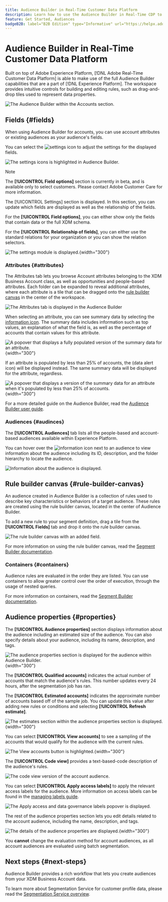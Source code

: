 ```yaml
---
title: Audience Builder in Real-Time Customer Data Platform
description: Learn how to use the Audience Builder in Real-Time CDP to create audiences.
feature: Get Started, Audiences
badgeB2B: label="B2B Edition" type="Informative" url="https://helpx.adobe.com/legal/product-descriptions/real-time-customer-data-platform-b2b-edition-prime-and-ultimate-packages.html newtab=true"
---
```


# Audience Builder in Real-Time Customer Data Platform

Built on top of Adobe Experience Platform, [!DNL Adobe Real-Time Customer Data Platform] is able to make use of the full Audience Builder capabilities that are a part of [!DNL Experience Platform]. The workspace provides intuitive controls for building and editing rules, such as drag-and-drop tiles used to represent data properties. 

![The Audience Builder within the Accounts section.](../assets/segmentation/audience-builder/audience-builder.png)

## Fields {#fields}

When using Audience Builder for accounts, you can use account attributes or existing audiences as your audience's fields.

You can select the ![settings icon](../../images/icons/settings.png) to adjust the settings for the displayed fields.

![The settings icons is highlighted in Audience Builder.](../assets/segmentation/audience-builder/select-settings.png)

>[!NOTE]
>
>The **[!UICONTROL Field options]** section is currently in beta, and is available only to select customers. Please contact Adobe Customer Care for more information.

The [!UICONTROL Settings] section is displayed. In this section, you can update which fields are displayed as well as the relationship of the fields.

For the **[!UICONTROL Field options]**, you can either show only the fields that contain data or the full XDM schema.

For the **[!UICONTROL Relationship of fields]**, you can either use the standard relations for your organization or you can show the relation selectors.

![The settings module is displayed.](../assets/segmentation/audience-builder/settings.png){width="300"}

### Attributes {#attributes}

The Attributes tab lets you browse Account attributes belonging to the XDM Business Account class, as well as opportunities and people-based attributes. Each folder can be expanded to reveal additional attributes, where each attribute is a tile that can be dragged onto the [rule builder canvas](#rule-builder-canvas) in the center of the workspace.

![The Attributes tab is displayed in the Audience Builder](../assets/segmentation/audience-builder/attributes.png)

When selecting an attribute, you can see summary data by selecting the [information icon](../../images/icons/info.png). The summary data includes information such as top values, an explanation of what the field is, as well as the percentage of accounts that contain values for this attribute.

![A popover that displays a fully populated version of the summary data for an attribute.](../assets/segmentation/audience-builder/full-summary-data.png){width="300"}

If an attribute is populated by less than 25% of accounts, the (data alert icon) will be displayed instead. The same summary data will be displayed for the attribute, regardless.

![A popover that displays a version of the summary data for an attribute when it's populated by less than 25% of accounts.](../assets/segmentation/audience-builder/empty-summary-data.png){width="300"}

For a more detailed guide on the Audience Builder, read the [Audience Builder user guide](../../segmentation/ui/segment-builder.md).

### Audiences {#audinces}

The **[!UICONTROL Audiences]** tab lists all the people-based and account-based audiences available within Experience Platform.

You can hover over the ![information icon](../../images/icons/info.png) next to an audience to view information about the audience including its ID, description, and the folder hierarchy to locate the audience.

![Information about the audience is displayed.](../assets/segmentation/audience-builder/audience-information.png)

## Rule builder canvas {#rule-builder-canvas}

An audience created in Audience Builder is a collection of rules used to describe key characteristics or behaviors of a target audience. These rules are created using the rule builder canvas, located in the center of Audience Builder.

To add a new rule to your segment definition, drag a tile from the **[!UICONTROL Fields]** tab and drop it onto the rule builder canvas. 

![The rule builder canvas with an added field.](../assets/segmentation/audience-builder/added-field.png)

For more information on using the rule builder canvas, read the [Segment Builder documentation](../../segmentation/ui/segment-builder.md#rule-builder-canvas).

### Containers {#containers}

Audience rules are evaluated in the order they are listed. You can use containers to allow greater control over the order of execution, through the usage of nested queries.

For more information on containers, read the [Segment Builder documentation](../../segmentation/ui/segment-builder.md#containers).

## Audience properties {#properties}

The **[!UICONTROL Audience properties]** section displays information about the audience including an estimated size of the audience. You can also specify details about your audience, including its name, description, and tags.

![The audience properties section is displayed for the audience within Audience Builder.](../assets/segmentation/audience-builder/audience-properties.png){width="300"}

The **[!UICONTROL Qualified accounts]** indicates the actual number of accounts that match the audience's rules. This number updates every 24 hours, after the segmentation job has ran.

The **[!UICONTROL Estimated accounts]** indicates the approximate number of accounts based off of the sample job. You can update this value after adding new rules or conditions and selecting **[!UICONTROL Refresh estimate]**.

![The estimates section within the audience properties section is displayed.](../assets/segmentation/audience-builder/account-estimates.png){width="300"}

You can select **[!UICONTROL View accounts]** to see a sampling of the accounts that would qualify for the audience with the current rules.

![The View accounts button is highlighted.](../assets/segmentation/audience-builder/view-accounts.png){width="300"}

The **[!UICONTROL Code view]** provides a text-based-code description of the audience's rules.

![The code view version of the account audience.](../assets/segmentation/audience-builder/code-view.png)

You can select **[!UICONTROL Apply access labels]** to apply the relevant access labels for the audience. More information on access labels can be found in the [managing labels guide](../../access-control/abac/ui/labels.md).

![The Apply access and data governance labels popover is displayed.](../assets/segmentation/audience-builder/apply-access-labels.png)

The rest of the audience properties section lets you edit details related to the account audience, including the name, description, and tags.

![The details of the audience properties are displayed.](../assets/segmentation/audience-builder/audience-details.png){width="300"}

You **cannot** change the evaluation method for account audiences, as all account audiences are evaluated using batch segmentation.

## Next steps {#next-steps}

Audience Builder provides a rich workflow that lets you create audiences from your XDM Business Account data.

To learn more about Segmentation Service for customer profile data, please read the [Segmentation Service overview](../../segmentation/home.md).
